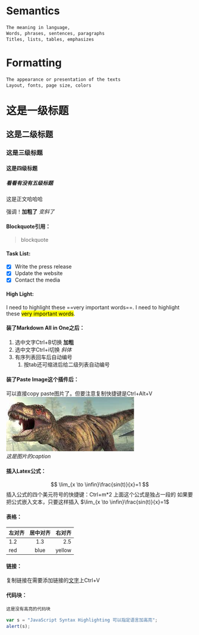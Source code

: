 # Semantics
    The meaning in language,
    Words, phrases, sentences, paragraphs
    Titles, lists, tables, emphasizes

# Formatting
    The appearance or presentation of the texts
    Layout, fonts, page size, colors


# 这是一级标题
## 这是二级标题
### 这是三级标题
#### 这是四级标题
##### 看看有没有五级标题
这是正文哈哈哈

强调！**加粗了** *变斜了*

#### Blockquote引用：
> blockquote

#### Task List:
- [x] Write the press release
- [x] Update the website
- [x] Contact the media

#### High Light:
I need to highlight these ==very important words==.
I need to highlight these <mark>very important words</mark>.

#### 装了Markdown All in One之后：
1. 选中文字Ctrl+B切换 **加粗**
2. 选中文字Ctrl+i切换 *斜体*
3. 有序列表回车后自动编号
   1. 按tab还可缩进后给二级列表自动编号

#### 装了Paste Image这个插件后：
可以直接copy paste图片了。但要注意复制快捷键是Ctrl+Alt+V 
![](2022-11-06-15-55-05.png)  
*这是图片的caption*

#### 插入Latex公式：
$$
\lim_{x \to \infin}\frac{sin(t)}{x}=1
$$
插入公式的四个美元符号的快捷键：Ctrl+m*2
上面这个公式是独占一段的
如果要把公式嵌入文本，只要这样插入 $\lim_{x \to \infin}\frac{sin(t)}{x}=1$

#### 表格：
| 左对齐 | 居中对齐 | 右对齐 |
| :----- | :------: | -----: |
| 1.2    |   1.3    |    2.5 |
| red    |   blue   | yellow |

#### 链接：
复制链接在需要添加链接的[文字](http://bjmcreative.com.au/)上Ctrl+V

#### 代码块：
```
这是没有高亮的代码块
```

```javascript
var s = "JavaScript Syntax Highlighting 可以指定语言加高亮";
alert(s);
```

